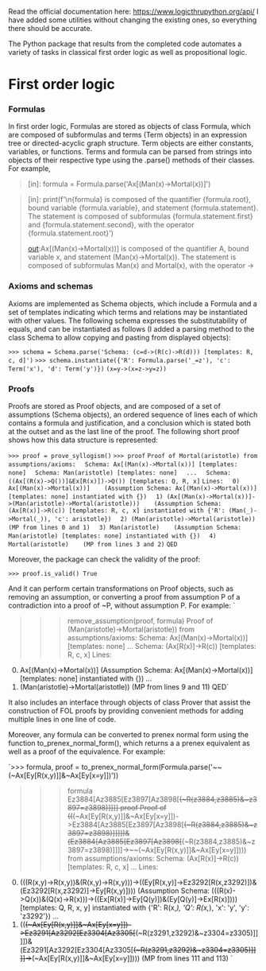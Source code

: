 Read the official documentation here: https://www.logicthrupython.org/api/
I have added some utilities without changing the existing ones, so everything there should be accurate.

The Python package that results from the completed code automates a variety of tasks in classical first order logic as well as propositional logic. 

# First order logic
### Formulas
  In first order logic, Formulas are stored as objects of class Formula, which are composed of subformulas and terms (Term objects) in an expression tree or directed-acyclic graph structure. Term objects are either constants, variables, or functions. Terms and formula can be parsed from strings into objects of their respective type using the .parse() methods of their classes. For example,

>[in]: formula = Formula.parse('Ax[(Man(x)->Mortal(x))]')
>
>[out]: Ax[(Man(x)->Mortal(x))]

>[in]: print(f'\n{formula} is composed of the quantifier {formula.root}, bound variable {formula.variable}, and statement {formula.statement}. The statement is composed of subformulas {formula.statement.first} and {formula.statement.second}, with the operator {formula.statement.root}')
>
>[out]:Ax[(Man(x)->Mortal(x))] is composed of the quantifier A, bound variable x, and statement (Man(x)->Mortal(x)). The statement is composed of subformulas Man(x) and Mortal(x), with the operator ->

### Axioms and schemas
  Axioms are implemented as Schema objects, which include a Formula and a set of templates indicating which terms and relations may be instantiated with other values. The following schema expresses the substitutability of equals, and can be instantiated as follows (I added a parsing method to the class Schema to allow copying and pasting from displayed objects):
  
`>>> schema = Schema.parse('Schema: (c=d->(R(c)->R(d))) [templates: R, c, d]')`
`>>> schema.instantiate({'R': Formula.parse('_=z'), 'c': Term('x'), 'd': Term('y')})`
`(x=y->(x=z->y=z))`

### Proofs
  Proofs are stored as Proof objects, and are composed of a set of assumptions (Schema objects), an ordered sequence of lines each of which contains a formula and justification, and a conclusion which is stated both at the outset and as the last line of the proof. The following short proof shows how this data structure is represented:

`>>> proof = prove_syllogism()`
`>>> proof`
`Proof of Mortal(aristotle) from assumptions/axioms:`
`  Schema: Ax[(Man(x)->Mortal(x))] [templates: none]`
`  Schema: Man(aristotle) [templates: none]`
`  ...`
`  Schema: ((Ax[(R(x)->Q())]&Ex[R(x)])->Q()) [templates: Q, R, x]`
`Lines:`
`  0) Ax[(Man(x)->Mortal(x))]    (Assumption Schema: Ax[(Man(x)->Mortal(x))] [templates: none] instantiated with {})`
`  1) (Ax[(Man(x)->Mortal(x))]->(Man(aristotle)->Mortal(aristotle)))    (Assumption Schema: (Ax[R(x)]->R(c)) [templates: R, c, x] instantiated with {'R': (Man(_)->Mortal(_)), 'c': aristotle})`
`  2) (Man(aristotle)->Mortal(aristotle))    (MP from lines 0 and 1)`
`  3) Man(aristotle)    (Assumption Schema: Man(aristotle) [templates: none] instantiated with {})`
`  4) Mortal(aristotle)    (MP from lines 3 and 2)`
`QED`

  Moreover, the package can check the validity of the proof:

`>>> proof.is_valid()
True`

  And it can perform certain transformations on Proof objects, such as removing an assumption, or converting a proof from assumption P of a contradiction into a proof of ~P, without assumption P. For example:
`
>>> remove_assumption(proof, formula)
Proof of (Man(aristotle)->Mortal(aristotle)) from assumptions/axioms:
  Schema: Ax[(Man(x)->Mortal(x))] [templates: none]
  ...
  Schema: (Ax[R(x)]->R(c)) [templates: R, c, x]
Lines:
  0) Ax[(Man(x)->Mortal(x))]    (Assumption Schema: Ax[(Man(x)->Mortal(x))] [templates: none] instantiated with {})
  ...
  12) (Man(aristotle)->Mortal(aristotle))    (MP from lines 9 and 11)
QED`

It also includes an interface through objects of class Prover that assist the construction of FOL proofs by providing convenient methods for adding multiple lines in one line of code. 

Moreover, any formula can be converted to prenex normal form using the function to_prenex_normal_form(), which returns a a prenex equivalent as well as a proof of the equivalence. For example:

`>>> formula, proof = to_prenex_normal_form(Formula.parse('~~(~Ax[Ey[R(x,y)]]&~Ax[Ey[x=y]])'))
>>> formula
Ez3884[Az3885[Ez3897[Az3898[~~(~R(z3884,z3885)&~z3897=z3898)]]]]
>>> proof
Proof of ((~~(~Ax[Ey[R(x,y)]]&~Ax[Ey[x=y]])->Ez3884[Az3885[Ez3897[Az3898[~~(~R(z3884,z3885)&~z3897=z3898)]]]])&(Ez3884[Az3885[Ez3897[Az3898[~~(~R(z3884,z3885)&~z3897=z3898)]]]]->~~(~Ax[Ey[R(x,y)]]&~Ax[Ey[x=y]]))) from assumptions/axioms:
  Schema: (Ax[R(x)]->R(c)) [templates: R, c, x]
  ...
Lines:
  0) (((R(x,y)->R(x,y))&(R(x,y)->R(x,y)))->((Ey[R(x,y)]->Ez3292[R(x,z3292)])&(Ez3292[R(x,z3292)]->Ey[R(x,y)])))    (Assumption Schema: (((R(x)->Q(x))&(Q(x)->R(x)))->((Ex[R(x)]->Ey[Q(y)])&(Ey[Q(y)]->Ex[R(x)]))) [templates: Q, R, x, y] instantiated with {'R': R(x,_), 'Q': R(x,_), 'x': 'y', 'y': 'z3292'})
  ...
  114) ((~~(~Ax[Ey[R(x,y)]]&~Ax[Ey[x=y]])->Ez3291[Az3292[Ez3304[Az3305[~~(~R(z3291,z3292)&~z3304=z3305)]]]])&(Ez3291[Az3292[Ez3304[Az3305[~~(~R(z3291,z3292)&~z3304=z3305)]]]]->~~(~Ax[Ey[R(x,y)]]&~Ax[Ey[x=y]])))    (MP from lines 111 and 113)
`

